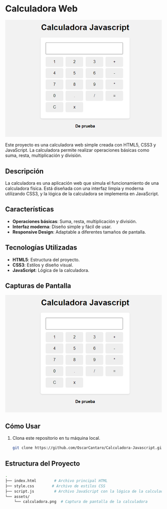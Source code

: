# Calculadora Web

![Calculadora](./assets/screenshot.png)

Este proyecto es una calculadora web simple creada con HTML5, CSS3 y JavaScript. La calculadora permite realizar operaciones básicas como suma, resta, multiplicación y división.

## Descripción

La calculadora es una aplicación web que simula el funcionamiento de una calculadora física. Está diseñada con una interfaz limpia y moderna utilizando CSS3, y la lógica de la calculadora se implementa en JavaScript.

## Características

- **Operaciones básicas**: Suma, resta, multiplicación y división.
- **Interfaz moderna**: Diseño simple y fácil de usar.
- **Responsive Design**: Adaptable a diferentes tamaños de pantalla.

## Tecnologías Utilizadas

- **HTML5**: Estructura del proyecto.
- **CSS3**: Estilos y diseño visual.
- **JavaScript**: Lógica de la calculadora.

## Capturas de Pantalla

![Interfaz de la Calculadora](./assets/screenshot.png)

## Cómo Usar

1. Clona este repositorio en tu máquina local.
   ```bash
   git clone https://github.com/OscarCantaro/Calculadora-Javascript.git

## Estructura del Proyecto
```bash
.
├── index.html        # Archivo principal HTML
├── style.css        # Archivo de estilos CSS
├── script.js         # Archivo JavaScript con la lógica de la calculadora
└── assets/
    └── calculadora.png  # Captura de pantalla de la calculadora
